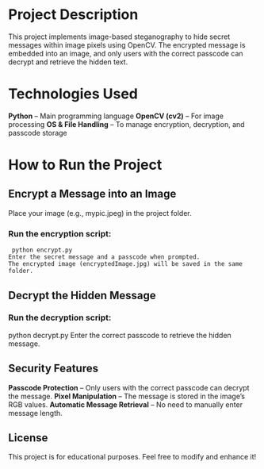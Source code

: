 # Project Description
This project implements image-based steganography to hide secret messages within image pixels using OpenCV. The encrypted message is embedded into an image, and only users with the correct passcode can decrypt and retrieve the hidden text.

# Technologies Used
**Python** – Main programming language
**OpenCV (cv2)** – For image processing
**OS & File Handling** – To manage encryption, decryption, and passcode storage

# How to Run the Project
 ## Encrypt a Message into an Image
  Place your image (e.g., mypic.jpeg) in the project folder.
  ### Run the encryption script:
     python encrypt.py
    Enter the secret message and a passcode when prompted.
    The encrypted image (encryptedImage.jpg) will be saved in the same folder.
 ## Decrypt the Hidden Message
  ### Run the decryption script:
   python decrypt.py
   Enter the correct passcode to retrieve the hidden message.

   
 ## Security Features
 **Passcode Protection** – Only users with the correct passcode can decrypt the message.
 **Pixel Manipulation** – The message is stored in the image’s RGB values.
 **Automatic Message Retrieval** – No need to manually enter message length.

 ## License
This project is for educational purposes. Feel free to modify and enhance it!
